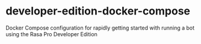 # developer-edition-docker-compose
Docker Compose configuration for rapidly getting started with running a bot using the Rasa Pro Developer Edition
